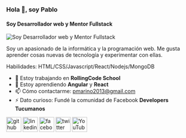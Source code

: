 ### Hola 👋, soy Pablo
#### Soy Desarrollador web y Mentor Fullstack
![Soy Desarrollador web y Mentor Fullstack](https://laestanciaazul.com/media/post/react-clon-de-wunderlist-para-practicar-el-stack-mern/banner_mern.jpg)

Soy un apasionado de la informática y la programación web. Me gusta aprender cosas nuevas de tecnología y experimentar con ellas.

Habilidades: HTML/CSS/Javascript/React/Nodejs/MongoDB

- 🔭 Estoy trabajando en **RollingCode School** 
- 🌱 Estoy aprendiendo **Angular** y **React** 
- 📫 Cómo contactarme: pmarino2013@gmail.com 
- ⚡ Dato curioso: Fundé la comunidad de Facebook **Developers Tucumanos** 


[<img src='https://cdn.jsdelivr.net/npm/simple-icons@3.0.1/icons/github.svg' alt='github' height='40'>](https://github.com/https://github.com/pmarino2013)  [<img src='https://cdn.jsdelivr.net/npm/simple-icons@3.0.1/icons/linkedin.svg' alt='linkedin' height='40'>](https://www.linkedin.com/in/https://www.linkedin.com/in/pablo-daniel-marino-259baba8//)  [<img src='https://cdn.jsdelivr.net/npm/simple-icons@3.0.1/icons/facebook.svg' alt='facebook' height='40'>](https://www.facebook.com/https://www.facebook.com/pablomarino2013)  [<img src='https://cdn.jsdelivr.net/npm/simple-icons@3.0.1/icons/twitter.svg' alt='twitter' height='40'>](https://twitter.com/https://twitter.com/pablomarino8)  [<img src='https://cdn.jsdelivr.net/npm/simple-icons@3.0.1/icons/youtube.svg' alt='YouTube' height='40'>](https://www.youtube.com/channel/https://www.youtube.com/channel/UCyM-u7zHJDcUt4sE3wAa-yg)  

